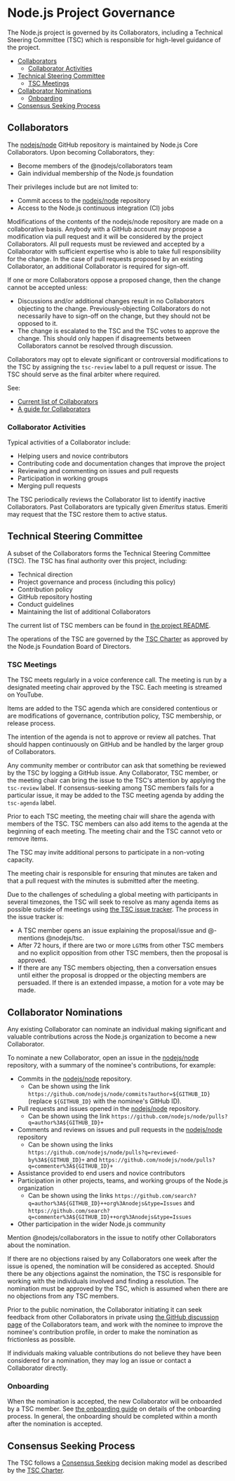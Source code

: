 # Node.js Project Governance

The Node.js project is governed by its Collaborators, including a Technical
Steering Committee (TSC) which is responsible for high-level guidance of the
project.

<!-- TOC -->

- [Collaborators](#collaborators)
  - [Collaborator Activities](#collaborator-activities)
- [Technical Steering Committee](#technical-steering-committee)
  - [TSC Meetings](#tsc-meetings)
- [Collaborator Nominations](#collaborator-nominations)
  - [Onboarding](#onboarding)
- [Consensus Seeking Process](#consensus-seeking-process)

<!-- /TOC -->

## Collaborators

The [nodejs/node][] GitHub repository is maintained by Node.js Core
Collaborators. Upon becoming Collaborators, they:

* Become members of the @nodejs/collaborators team
* Gain individual membership of the Node.js foundation

Their privileges include but are not limited to:

* Commit access to the [nodejs/node][] repository
* Access to the Node.js continuous integration (CI) jobs

Modifications of the contents of the nodejs/node repository are made on
a collaborative basis. Anybody with a GitHub account may propose a
modification via pull request and it will be considered by the project
Collaborators. All pull requests must be reviewed and accepted by a
Collaborator with sufficient expertise who is able to take full
responsibility for the change. In the case of pull requests proposed
by an existing Collaborator, an additional Collaborator is required
for sign-off.

If one or more Collaborators oppose a proposed change, then the change cannot
be accepted unless:

* Discussions and/or additional changes result in no Collaborators objecting to
  the change. Previously-objecting Collaborators do not necessarily have to
  sign-off on the change, but they should not be opposed to it.
* The change is escalated to the TSC and the TSC votes to approve the change.
  This should only happen if disagreements between Collaborators cannot be
  resolved through discussion.

Collaborators may opt to elevate significant or controversial modifications to
the TSC by assigning the `tsc-review` label to a pull request or issue. The
TSC should serve as the final arbiter where required.

See:

* [Current list of Collaborators](./README.md#current-project-team-members)
* [A guide for Collaborators](./COLLABORATOR_GUIDE.md)

### Collaborator Activities

Typical activities of a Collaborator include:

* Helping users and novice contributors
* Contributing code and documentation changes that improve the project
* Reviewing and commenting on issues and pull requests
* Participation in working groups
* Merging pull requests

The TSC periodically reviews the Collaborator list to identify inactive
Collaborators. Past Collaborators are typically given _Emeritus_ status. Emeriti
may request that the TSC restore them to active status.

## Technical Steering Committee

A subset of the Collaborators forms the Technical Steering Committee (TSC).
The TSC has final authority over this project, including:

* Technical direction
* Project governance and process (including this policy)
* Contribution policy
* GitHub repository hosting
* Conduct guidelines
* Maintaining the list of additional Collaborators

The current list of TSC members can be found in
[the project README](./README.md#current-project-team-members).

The operations of the TSC are governed by the [TSC Charter][] as approved by
the Node.js Foundation Board of Directors.

### TSC Meetings

The TSC meets regularly in a voice conference call. The meeting is run by a
designated meeting chair approved by the TSC. Each meeting is streamed on
YouTube.

Items are added to the TSC agenda which are considered contentious or
are modifications of governance, contribution policy, TSC membership,
or release process.

The intention of the agenda is not to approve or review all patches.
That should happen continuously on GitHub and be handled by the larger
group of Collaborators.

Any community member or contributor can ask that something be reviewed
by the TSC by logging a GitHub issue. Any Collaborator, TSC member, or the
meeting chair can bring the issue to the TSC's attention by applying the
`tsc-review` label. If consensus-seeking among TSC members fails for a
particular issue, it may be added to the TSC meeting agenda by adding the
`tsc-agenda` label.

Prior to each TSC meeting, the meeting chair will share the agenda with
members of the TSC. TSC members can also add items to the agenda at the
beginning of each meeting. The meeting chair and the TSC cannot veto or remove
items.

The TSC may invite additional persons to participate in a non-voting capacity.

The meeting chair is responsible for ensuring that minutes are taken and that a
pull request with the minutes is submitted after the meeting.

Due to the challenges of scheduling a global meeting with participants in
several timezones, the TSC will seek to resolve as many agenda items as possible
outside of meetings using
[the TSC issue tracker](https://github.com/nodejs/TSC/issues). The process in
the issue tracker is:

* A TSC member opens an issue explaining the proposal/issue and @-mentions
  @nodejs/tsc.
* After 72 hours, if there are two or more `LGTM`s from other TSC members and no
  explicit opposition from other TSC members, then the proposal is approved.
* If there are any TSC members objecting, then a conversation ensues until
  either the proposal is dropped or the objecting members are persuaded. If
  there is an extended impasse, a motion for a vote may be made.

## Collaborator Nominations

Any existing Collaborator can nominate an individual making significant
and valuable contributions across the Node.js organization to become a new
Collaborator.

To nominate a new Collaborator, open an issue in the [nodejs/node][]
repository, with a summary of the nominee's contributions, for example:

* Commits in the [nodejs/node][] repository.
  * Can be shown using the link
    `https://github.com/nodejs/node/commits?author=${GITHUB_ID}`
    (replace `${GITHUB_ID}` with the nominee's GitHub ID).
* Pull requests and issues opened in the [nodejs/node][] repository.
  * Can be shown using the link
    `https://github.com/nodejs/node/pulls?q=author%3A${GITHUB_ID}+`
* Comments and reviews on issues and pull requests in the
  [nodejs/node][] repository
  * Can be shown using the links
    `https://github.com/nodejs/node/pulls?q=reviewed-by%3A${GITHUB_ID}+`
    and `https://github.com/nodejs/node/pulls?q=commenter%3A${GITHUB_ID}+`
* Assistance provided to end users and novice contributors
* Participation in other projects, teams, and working groups of the
  Node.js organization
  * Can be shown using the links
    `https://github.com/search?q=author%3A${GITHUB_ID}++org%3Anodejs&type=Issues`
    and
    `https://github.com/search?q=commenter%3A${GITHUB_ID}++org%3Anodejs&type=Issues`
* Other participation in the wider Node.js community

Mention @nodejs/collaborators in the issue to notify other Collaborators about
the nomination.

If there are no objections raised by any Collaborators one week after
the issue is opened, the nomination will be considered as accepted.
Should there be any objections against the nomination, the TSC is responsible
for working with the individuals involved and finding a resolution.
The nomination must be approved by the TSC, which is assumed when there are no
objections from any TSC members.

Prior to the public nomination, the Collaborator initiating it can seek
feedback from other Collaborators in private using
[the GitHub discussion page][collaborators-discussions] of the
Collaborators team, and work with the nominee to improve the nominee's
contribution profile, in order to make the nomination as frictionless
as possible.

If individuals making valuable contributions do not believe they have been
considered for a nomination, they may log an issue or contact a Collaborator
directly.

### Onboarding

When the nomination is accepted, the new Collaborator will be onboarded
by a TSC member. See [the onboarding guide](./doc/onboarding.md) on
details of the onboarding process. In general, the onboarding should be
completed within a month after the nomination is accepted.

## Consensus Seeking Process

The TSC follows a [Consensus Seeking][] decision making model as described by
the [TSC Charter][].

[collaborators-discussions]: https://github.com/orgs/nodejs/teams/collaborators/discussions
[Consensus Seeking]: https://en.wikipedia.org/wiki/Consensus-seeking_decision-making
[TSC Charter]: https://github.com/nodejs/TSC/blob/master/TSC-Charter.md
[nodejs/node]: https://github.com/nodejs/node
